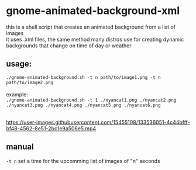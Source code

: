 # gnome-animated-background-xml

this is a shell script that creates an animated background from a list of images <br>
it uses .xml files, the same method many distros use for creating dynamic backgrounds that change on time of day or weather

## usage:
```./gnome-animated-background.sh -t n path/to/image1.png -t n path/to/image2.png``` <br><br>
example: <br>
```./gnome-animated-background.sh -t 1 ./nyancat1.png ./nyancat2.png ./nyancat3.png ./nyancat4.png ./nyancat5.png ./nyancat6.png```<br><br>



https://user-images.githubusercontent.com/15455108/133536051-4c44bfff-bf48-4562-8e51-2bc1e9a506e5.mp4







## manual

`-t n` set a time for the upcomming list of images of "n" seconds
